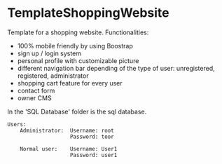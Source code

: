 # TemplateShoppingWebsite
Template for a shopping website. Functionalities:
- 100% mobile friendly by using Boostrap
- sign up / login system
- personal profile with customizable picture
- different navigation bar depending of the type of user: unregistered, registered, administrator
- shopping cart feature for every user
- contact form
- owner CMS

In the 'SQL Database' folder is the sql database.
```
Users:
    Administrator:  Username: root
                    Password: toor

    Normal user:    Username: User1
                    Password: user1
```